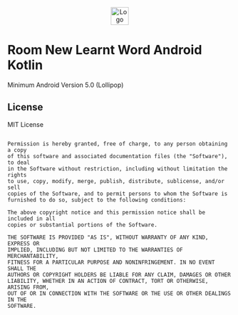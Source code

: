 <p align="center"><img 
	src="https://user-images.githubusercontent.com/25055256/82092580-38639300-9702-11ea-9d25-092ea08af8e2.png" 
	alt="Logo" width="40px" height="40px" /></p>
  
# Room New Learnt Word Android Kotlin

Minimum Android Version 5.0 (Lollipop)

## License

MIT License

```Copyright (c) 2020 fortie40

Permission is hereby granted, free of charge, to any person obtaining a copy
of this software and associated documentation files (the "Software"), to deal
in the Software without restriction, including without limitation the rights
to use, copy, modify, merge, publish, distribute, sublicense, and/or sell
copies of the Software, and to permit persons to whom the Software is
furnished to do so, subject to the following conditions:

The above copyright notice and this permission notice shall be included in all
copies or substantial portions of the Software.

THE SOFTWARE IS PROVIDED "AS IS", WITHOUT WARRANTY OF ANY KIND, EXPRESS OR
IMPLIED, INCLUDING BUT NOT LIMITED TO THE WARRANTIES OF MERCHANTABILITY,
FITNESS FOR A PARTICULAR PURPOSE AND NONINFRINGEMENT. IN NO EVENT SHALL THE
AUTHORS OR COPYRIGHT HOLDERS BE LIABLE FOR ANY CLAIM, DAMAGES OR OTHER
LIABILITY, WHETHER IN AN ACTION OF CONTRACT, TORT OR OTHERWISE, ARISING FROM,
OUT OF OR IN CONNECTION WITH THE SOFTWARE OR THE USE OR OTHER DEALINGS IN THE
SOFTWARE.
